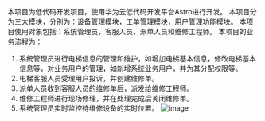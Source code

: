 本项目为低代码开发项目，使用华为云低代码开发平台Astro进行开发。
本项目分为三大模块，分别为：设备管理模块，工单管理模块，用户管理功能模块。
本项目使用对象包括：系统管理员，客服人员，派单人员和维修工程师。
本项目的业务流程为：
1.	系统管理员进行电梯信息的管理和维护，如增加电梯基本信息，修改电梯基本信息等，对业务用户的管理，如新增系统业务用户，并为其分配权限等。
2.	电梯客服人员受理用户投诉，并创建维修单。
3.	派单人员收到客服人员的维修单后，派发给维修工程师。
4.	维修工程师进行现场修理，并在处理完成后关闭维修单。
5.	系统管理员实时监控待维修设备的实时位置。
![image](https://github.com/0NPNM0/Equipment_management_system_LowCodeDevelopment/assets/98509588/8140d8cf-9f44-41e5-a2bd-65cc9b713bdd)
